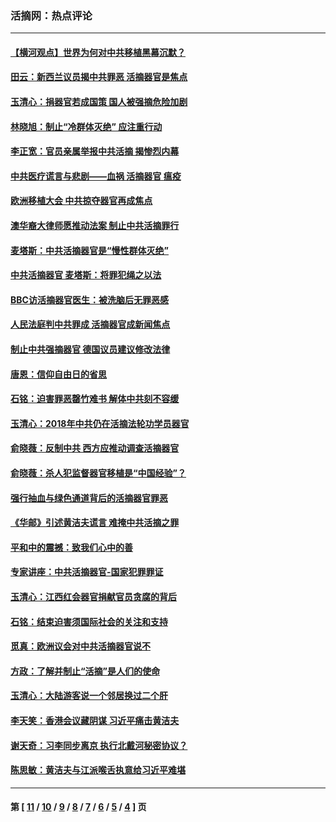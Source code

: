### 活摘网：热点评论
---
#### [【横河观点】世界为何对中共移植黑幕沉默？](../../pages/nf5879/n13244249.md?03010430) 
#### [田云：新西兰议员揭中共罪恶 活摘器官是焦点](../../pages/nf5879/n13070629.md?03010430) 
#### [玉清心：捐器官若成国策 国人被强摘危险加剧](../../pages/nf5879/n12802713.md?03010430) 
#### [林晓旭：制止“冷群体灭绝” 应注重行动](../../pages/nf5879/n12779736.md?03010430) 
#### [李正宽：官员亲属举报中共活摘 揭惨烈内幕](../../pages/nf5879/n12684490.md?03010430) 
#### [中共医疗谎言与悲剧——血祸 活摘器官 瘟疫](../../pages/nf5879/n12372103.md?03010430) 
#### [欧洲移植大会 中共掠夺器官再成焦点](../../pages/nf5879/n11538883.md?03010430) 
#### [澳华裔大律师愿推动法案 制止中共活摘罪行](../../pages/nf5879/n11377039.md?03010430) 
#### [麦塔斯：中共活摘器官是“慢性群体灭绝”](../../pages/nf5879/n11350529.md?03010430) 
#### [中共活摘器官 麦塔斯：将罪犯绳之以法](../../pages/nf5879/n11347973.md?03010430) 
#### [BBC访活摘器官医生：被洗脑后无罪恶感](../../pages/nf5879/n11335935.md?03010430) 
#### [人民法庭判中共罪成 活摘器官成新闻焦点](../../pages/nf5879/n11331578.md?03010430) 
#### [制止中共强摘器官 德国议员建议修改法律](../../pages/nf5879/n11249451.md?03010430) 
#### [唐恩：信仰自由日的省思](../../pages/nf5879/n11003525.md?03010430) 
#### [石铭：迫害罪恶罄竹难书  解体中共刻不容缓](../../pages/nf5879/n10942855.md?03010430) 
#### [玉清心：2018年中共仍在活摘法轮功学员器官](../../pages/nf5879/n10914646.md?03010430) 
#### [俞晓薇：反制中共 西方应推动调查活摘器官](../../pages/nf5879/n10794671.md?03010430) 
#### [俞晓薇：杀人犯监督器官移植是“中国经验”？](../../pages/nf5879/n10466427.md?03010430) 
#### [强行抽血与绿色通道背后的活摘器官罪恶](../../pages/nf5879/n10004708.md?03010430) 
#### [《华邮》引述黄洁夫谎言 难掩中共活摘之罪](../../pages/nf5879/n9642309.md?03010430) 
#### [平和中的震撼：致我们心中的善](../../pages/nf5879/n9021123.md?03010430) 
#### [专家讲座：中共活摘器官-国家犯罪罪证](../../pages/nf5879/n8828153.md?03010430) 
#### [玉清心：江西红会器官捐献官员贪腐的背后](../../pages/nf5879/n8522122.md?03010430) 
#### [石铭：结束迫害须国际社会的关注和支持](../../pages/nf5879/n8443497.md?03010430) 
#### [觅真：欧洲议会对中共活摘器官说不](../../pages/nf5879/n8337486.md?03010430) 
#### [方政：了解并制止“活摘”是人们的使命](../../pages/nf5879/n8329214.md?03010430) 
#### [玉清心：大陆游客说一个邻居换过二个肝](../../pages/nf5879/n8291404.md?03010430) 
#### [李天笑：香港会议藏阴谋 习近平痛击黄洁夫](../../pages/nf5879/n8241459.md?03010430) 
#### [谢天奇：习李同步离京 执行北戴河秘密协议？](../../pages/nf5879/n8230418.md?03010430) 
#### [陈思敏：黄洁夫与江派喉舌执意给习近平难堪](../../pages/nf5879/n8222166.md?03010430) 

---
#### 第 [ [11](./11.md?03010430) / [10](./10.md?03010430) / [9](./9.md?03010430) / [8](./8.md?03010430) / [7](./7.md?03010430) / [6](./6.md?03010430) / [5](./5.md?03010430) / [4](./4.md?03010430) ] 页
